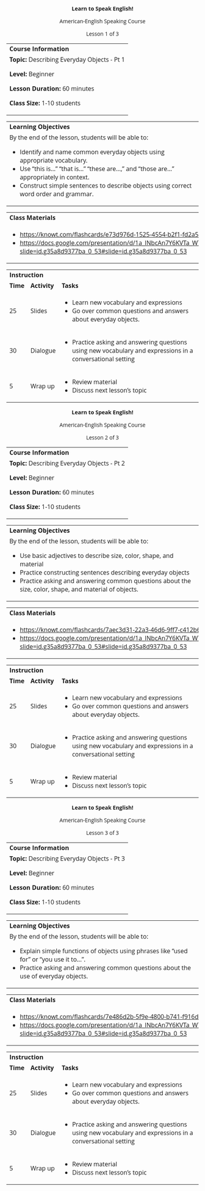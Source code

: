 
<style>
body {
  font-family: 'Open Sans', sans-serif;
}
.markdown-body table {
  display: table;
}
</style>
<p style="text-align: center">
<strong>Learn to Speak English!</strong>
</p>
<p style="text-align: center">
American-English Speaking Course
</p>
<p style="text-align: center">
Lesson 1 of 3
</p>

<table>
  <tr>
   <td><strong>Course Information</strong>
   </td>
  </tr>
  <tr>
   <td><strong>Topic: </strong>Describing Everyday Objects - Pt 1
<p>
<strong>Level: </strong>Beginner
<p>
<strong>Lesson Duration: </strong>60 minutes
<p>
<strong>Class Size:</strong> 1-10 students
   </td>
  </tr>
</table>



<table>
  <tr>
   <td><strong>Learning Objectives</strong>
   </td>
  </tr>
  <tr>
   <td>By the end of the lesson, students will be able to:
<ul>

<li>Identify and name common everyday objects using appropriate vocabulary.</li>

<li>Use “this is…” “that is…” “these are…,” and “those are…” appropriately in context.</li>

<li>Construct simple sentences to describe objects using correct word order and grammar.</li>
</ul>
   </td>
  </tr>
</table>



<table>
  <tr>
   <td><strong>Class Materials</strong>
   </td>
  </tr>
  <tr>
   <td>
<ul>

<li><a href="https://knowt.com/flashcards/e73d976d-1525-4554-b2f1-fd2a54601c76">https://knowt.com/flashcards/e73d976d-1525-4554-b2f1-fd2a54601c76</a><span style="text-decoration:underline;"> </span></li>

<li><a href="https://docs.google.com/presentation/d/1a_INbcAn7Y6KVTa_W7hgNaytaIbNaqFcOpllioQYTjw/edit?slide=id.g35a8d9377ba_0_53#slide=id.g35a8d9377ba_0_53">https://docs.google.com/presentation/d/1a_INbcAn7Y6KVTa_W7hgNaytaIbNaqFcOpllioQYTjw/edit?slide=id.g35a8d9377ba_0_53#slide=id.g35a8d9377ba_0_53</a> </li>
</ul>
   </td>
  </tr>
</table>



<table>
  <tr>
   <td colspan="3" ><strong>Instruction</strong>
   </td>
  </tr>
  <tr>
   <td><strong>Time</strong>
   </td>
   <td><strong>Activity</strong>
   </td>
   <td><strong>Tasks</strong>
   </td>
  </tr>
  <tr>
   <td>25
   </td>
   <td>Slides
   </td>
   <td>
<ul>

<li>Learn new vocabulary and expressions</li>

<li>Go over common questions and answers about everyday objects.</li>
</ul>
   </td>
  </tr>
  <tr>
   <td>30
   </td>
   <td>Dialogue
   </td>
   <td>
<ul>

<li>Practice asking and answering questions using new vocabulary and expressions in a conversational setting</li>
</ul>
   </td>
  </tr>
  <tr>
   <td>5
   </td>
   <td>Wrap up
   </td>
   <td>
<ul>

<li>Review material</li>

<li>Discuss next lesson’s topic</li>
</ul>
   </td>
  </tr>
</table>


<p style="text-align: center">
<strong>Learn to Speak English!</strong>
</p>
<p style="text-align: center">
American-English Speaking Course
</p>
<p style="text-align: center">
Lesson 2 of 3
</p>

<table>
  <tr>
   <td><strong>Course Information</strong>
   </td>
  </tr>
  <tr>
   <td><strong>Topic: </strong>Describing Everyday Objects - Pt 2
<p>
<strong>Level: </strong>Beginner
<p>
<strong>Lesson Duration: </strong>60 minutes
<p>
<strong>Class Size:</strong> 1-10 students
   </td>
  </tr>
</table>



<table>
  <tr>
   <td><strong>Learning Objectives</strong>
   </td>
  </tr>
  <tr>
   <td>By the end of the lesson, students will be able to:
<ul>

<li>Use basic adjectives to describe size, color, shape, and material</li>

<li>Practice constructing sentences describing everyday objects</li>

<li>Practice asking and answering common questions about the size, color, shape, and material of objects.</li>
</ul>
   </td>
  </tr>
</table>



<table>
  <tr>
   <td><strong>Class Materials</strong>
   </td>
  </tr>
  <tr>
   <td>
<ul>

<li><a href="https://knowt.com/flashcards/7aec3d31-22a3-46d6-9ff7-c412b6841c56">https://knowt.com/flashcards/7aec3d31-22a3-46d6-9ff7-c412b6841c56</a><span style="text-decoration:underline;"> </span></li>

<li><a href="https://docs.google.com/presentation/d/1a_INbcAn7Y6KVTa_W7hgNaytaIbNaqFcOpllioQYTjw/edit?slide=id.g35a8d9377ba_0_53#slide=id.g35a8d9377ba_0_53">https://docs.google.com/presentation/d/1a_INbcAn7Y6KVTa_W7hgNaytaIbNaqFcOpllioQYTjw/edit?slide=id.g35a8d9377ba_0_53#slide=id.g35a8d9377ba_0_53</a> </li>
</ul>
   </td>
  </tr>
</table>



<table>
  <tr>
   <td colspan="3" ><strong>Instruction</strong>
   </td>
  </tr>
  <tr>
   <td><strong>Time</strong>
   </td>
   <td><strong>Activity</strong>
   </td>
   <td><strong>Tasks</strong>
   </td>
  </tr>
  <tr>
   <td>25
   </td>
   <td>Slides
   </td>
   <td>
<ul>

<li>Learn new vocabulary and expressions</li>

<li>Go over common questions and answers about everyday objects.</li>
</ul>
   </td>
  </tr>
  <tr>
   <td>30
   </td>
   <td>Dialogue
   </td>
   <td>
<ul>

<li>Practice asking and answering questions using new vocabulary and expressions in a conversational setting</li>
</ul>
   </td>
  </tr>
  <tr>
   <td>5
   </td>
   <td>Wrap up
   </td>
   <td>
<ul>

<li>Review material</li>

<li>Discuss next lesson’s topic</li>
</ul>
   </td>
  </tr>
</table>


<p style="text-align: center">
<strong>Learn to Speak English!</strong>
</p>
<p style="text-align: center">
American-English Speaking Course
</p>
<p style="text-align: center">
Lesson 3 of 3
</p>

<table>
  <tr>
   <td><strong>Course Information</strong>
   </td>
  </tr>
  <tr>
   <td><strong>Topic: </strong>Describing Everyday Objects - Pt 3
<p>
<strong>Level: </strong>Beginner
<p>
<strong>Lesson Duration: </strong>60 minutes
<p>
<strong>Class Size:</strong> 1-10 students
   </td>
  </tr>
</table>



<table>
  <tr>
   <td><strong>Learning Objectives</strong>
   </td>
  </tr>
  <tr>
   <td>By the end of the lesson, students will be able to:
<ul>

<li>Explain simple functions of objects using phrases like “used for” or “you use it to...”.</li>

<li>Practice asking and answering common questions about the use of everyday objects.</li>
</ul>
   </td>
  </tr>
</table>



<table>
  <tr>
   <td><strong>Class Materials</strong>
   </td>
  </tr>
  <tr>
   <td>
<ul>

<li><a href="https://knowt.com/flashcards/7e486d2b-5f9e-4800-b741-f916dbb29c3c">https://knowt.com/flashcards/7e486d2b-5f9e-4800-b741-f916dbb29c3c</a><span style="text-decoration:underline;"> </span></li>

<li><a href="https://docs.google.com/presentation/d/1a_INbcAn7Y6KVTa_W7hgNaytaIbNaqFcOpllioQYTjw/edit?slide=id.g35a8d9377ba_0_53#slide=id.g35a8d9377ba_0_53">https://docs.google.com/presentation/d/1a_INbcAn7Y6KVTa_W7hgNaytaIbNaqFcOpllioQYTjw/edit?slide=id.g35a8d9377ba_0_53#slide=id.g35a8d9377ba_0_53</a> </li>
</ul>
   </td>
  </tr>
</table>



<table>
  <tr>
   <td colspan="3" ><strong>Instruction</strong>
   </td>
  </tr>
  <tr>
   <td><strong>Time</strong>
   </td>
   <td><strong>Activity</strong>
   </td>
   <td><strong>Tasks</strong>
   </td>
  </tr>
  <tr>
   <td>25
   </td>
   <td>Slides
   </td>
   <td>
<ul>

<li>Learn new vocabulary and expressions</li>

<li>Go over common questions and answers about everyday objects.</li>
</ul>
   </td>
  </tr>
  <tr>
   <td>30
   </td>
   <td>Dialogue
   </td>
   <td>
<ul>

<li>Practice asking and answering questions using new vocabulary and expressions in a conversational setting</li>
</ul>
   </td>
  </tr>
  <tr>
   <td>5
   </td>
   <td>Wrap up
   </td>
   <td>
<ul>

<li>Review material</li>

<li>Discuss next lesson’s topic</li>
</ul>
   </td>
  </tr>
</table>

